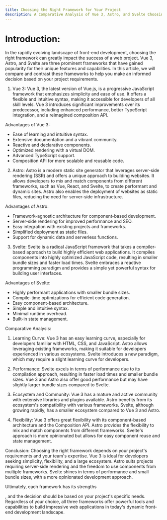 ```yaml
---
title: Choosing the Right Framework for Your Project
description: A Comparative Analysis of Vue 3, Astro, and Svelte Choosing the Right Framework for Your Project
---
```


# Introduction:
In the rapidly evolving landscape of front-end development, choosing the right framework can greatly impact the success of a web project. Vue 3, Astro, and Svelte are three prominent frameworks that have gained popularity for their unique features and capabilities. In this article, we will compare and contrast these frameworks to help you make an informed decision based on your project requirements.

1. Vue 3:
Vue 3, the latest version of Vue.js, is a progressive JavaScript framework that emphasizes simplicity and ease of use. It offers a flexible and intuitive syntax, making it accessible for developers of all skill levels. Vue 3 introduces significant improvements over its predecessor, including enhanced performance, better TypeScript integration, and a reimagined composition API.

Advantages of Vue 3:
- Ease of learning and intuitive syntax.
- Extensive documentation and a vibrant community.
- Reactive and declarative components.
- Optimized rendering with a virtual DOM.
- Advanced TypeScript support.
- Composition API for more scalable and reusable code.

2. Astro:
Astro is a modern static site generator that leverages server-side rendering (SSR) and offers a unique approach to building websites. It allows developers to mix and match components from different frameworks, such as Vue, React, and Svelte, to create performant and dynamic sites. Astro also enables the deployment of websites as static files, reducing the need for server-side infrastructure.

Advantages of Astro:
- Framework-agnostic architecture for component-based development.
- Server-side rendering for improved performance and SEO.
- Easy integration with existing projects and frameworks.
- Simplified deployment as static files.
- Support for dynamic data and serverless functions.

3. Svelte:
Svelte is a radical JavaScript framework that takes a compiler-based approach to build highly efficient web applications. It compiles components into highly optimized JavaScript code, resulting in smaller bundle sizes and faster load times. Svelte embraces a reactive programming paradigm and provides a simple yet powerful syntax for building user interfaces.

Advantages of Svelte:
- Highly performant applications with smaller bundle sizes.
- Compile-time optimizations for efficient code generation.
- Easy component-based architecture.
- Simple and intuitive syntax.
- Minimal runtime overhead.
- Built-in state management.

Comparative Analysis:
1. Learning Curve: Vue 3 has an easy learning curve, especially for developers familiar with HTML, CSS, and JavaScript. Astro allows leveraging existing frameworks, making it suitable for developers experienced in various ecosystems. Svelte introduces a new paradigm, which may require a slight learning curve for developers.

2. Performance: Svelte excels in terms of performance due to its compilation approach, resulting in faster load times and smaller bundle sizes. Vue 3 and Astro also offer good performance but may have slightly larger bundle sizes compared to Svelte.

3. Ecosystem and Community: Vue 3 has a mature and active community with extensive libraries and plugins available. Astro benefits from its ecosystem's compatibility with various frameworks. Svelte, although growing rapidly, has a smaller ecosystem compared to Vue 3 and Astro.

4. Flexibility: Vue 3 offers great flexibility with its component-based architecture and the Composition API. Astro provides the flexibility to mix and match components from different frameworks. Svelte's approach is more opinionated but allows for easy component reuse and state management.

Conclusion:
Choosing the right framework depends on your project's requirements and your team's expertise. Vue 3 is ideal for developers seeking simplicity, flexibility, and a large ecosystem. Astro suits projects requiring server-side rendering and the freedom to use components from multiple frameworks. Svelte shines in terms of performance and small bundle sizes, with a more opinionated development approach.

Ultimately, each framework has its strengths

, and the decision should be based on your project's specific needs. Regardless of your choice, all three frameworks offer powerful tools and capabilities to build impressive web applications in today's dynamic front-end development landscape.